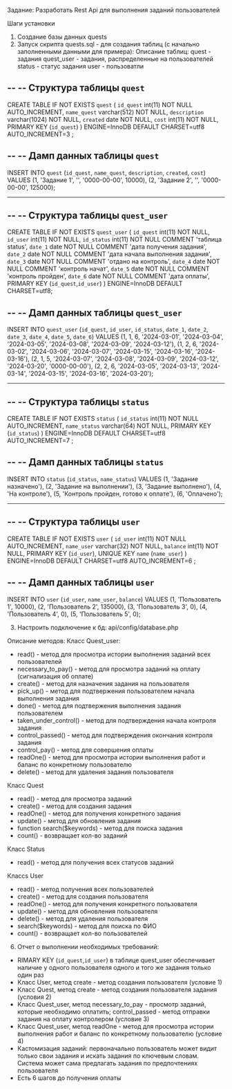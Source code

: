 Задание: Разработать Rest Api для выполнения заданий пользователей

Шаги установки
1. Создание базы данных quests
2. Запуск скрипта quests.sql  - для создания таблиц (с начально заполненными данными для примера):
   Описание таблиц:
   quest - задания
   quest_user - задания, распределенные на пользователей
   status - статус задания
   user - пользоватли

--
-- Структура таблицы `quest`
--

CREATE TABLE IF NOT EXISTS `quest` (
  `id_quest` int(11) NOT NULL AUTO_INCREMENT,
  `name_quest` varchar(512) NOT NULL,
  `description` varchar(1024) NOT NULL,
  `created` date NOT NULL,
  `cost` int(11) NOT NULL,
  PRIMARY KEY (`id_quest`)
) ENGINE=InnoDB  DEFAULT CHARSET=utf8 AUTO_INCREMENT=3 ;

--
-- Дамп данных таблицы `quest`
--

INSERT INTO `quest` (`id_quest`, `name_quest`, `description`, `created`, `cost`) VALUES
(1, 'Задание 1', '', '0000-00-00', 10000),
(2, 'Задание 2', '', '0000-00-00', 125000);

-- --------------------------------------------------------

--
-- Структура таблицы `quest_user` 
--

CREATE TABLE IF NOT EXISTS `quest_user` (
  `id_quest` int(11) NOT NULL,
  `id_user` int(11) NOT NULL,
  `id_status` int(11) NOT NULL COMMENT 'таблица status',
  `date_1` date NOT NULL COMMENT 'дата получения задания',
  `date_2` date NOT NULL COMMENT 'дата начала выполнения задания',
  `date_3` date NOT NULL COMMENT 'отдано на контроль',
  `date_4` date NOT NULL COMMENT 'контроль начат',
  `date_5` date NOT NULL COMMENT 'контроль пройден',
  `date_6` date NOT NULL COMMENT 'дата оплаты',
  PRIMARY KEY (`id_quest`,`id_user`)
) ENGINE=InnoDB DEFAULT CHARSET=utf8;

--
-- Дамп данных таблицы `quest_user`
--

INSERT INTO `quest_user` (`id_quest`, `id_user`, `id_status`, `date_1`, `date_2`, `date_3`, `date_4`, `date_5`, `date_6`) VALUES
(1, 1, 6, '2024-03-01', '2024-03-04', '2024-03-05', '2024-03-08', '2024-03-09', '2024-03-12'),
(1, 2, 6, '2024-03-02', '2024-03-06', '2024-03-07', '2024-03-15', '2024-03-16', '2024-03-16'),
(2, 1, 5, '2024-03-07', '2024-03-08', '2024-03-09', '2024-03-12', '2024-03-20', '0000-00-00'),
(2, 2, 6, '2024-03-05', '2024-03-13', '2024-03-14', '2024-03-15', '2024-03-16', '2024-03-20');

-- --------------------------------------------------------

--
-- Структура таблицы `status`
--

CREATE TABLE IF NOT EXISTS `status` (
  `id_status` int(11) NOT NULL AUTO_INCREMENT,
  `name_status` varchar(64) NOT NULL,
  PRIMARY KEY (`id_status`)
) ENGINE=InnoDB  DEFAULT CHARSET=utf8 AUTO_INCREMENT=7 ;

--
-- Дамп данных таблицы `status`
--

INSERT INTO `status` (`id_status`, `name_status`) VALUES
(1, 'Задание назначено'),
(2, 'Задание на выполнении'),
(3, 'Задание выполнено'),
(4, 'На контроле'),
(5, 'Контроль пройден, готово к оплате'),
(6, 'Оплачено');

-- --------------------------------------------------------

--
-- Структура таблицы `user`
--

CREATE TABLE IF NOT EXISTS `user` (
  `id_user` int(11) NOT NULL AUTO_INCREMENT,
  `name_user` varchar(32) NOT NULL,
  `balance` int(11) NOT NULL,
  PRIMARY KEY (`id_user`),
  UNIQUE KEY `name` (`name_user`)
) ENGINE=InnoDB  DEFAULT CHARSET=utf8 AUTO_INCREMENT=6 ;

--
-- Дамп данных таблицы `user`
--

INSERT INTO `user` (`id_user`, `name_user`, `balance`) VALUES
(1, 'Пользователь 1', 10000),
(2, 'Пользователь 2', 135000),
(3, 'Пользователь 3', 0),
(4, 'Пользователь 4', 0),
(5, 'Пользователь 5', 0);

3. Настроить подключение к бд: api/config/database.php 
  
Описание методов:
Класс Quest_user:
- read() - метод для просмотра истории выполнения заданий всех пользователей
- necessary_to_pay() - метод для просмотра заданий на оплату (сигнализация об оплате)
- create() - метод для назначения задания на пользователя
- pick_up() - метод для подтвержения пользователем начала выполнения задания
- done() - метод для подтвержения выполнения задания пользователем
- taken_under_control() - метод для подтверждения начала контроля задания
- control_passed() - метод для подтверждения окончания контроля задания
- control_pay() - метод для совершения оплаты
- readOne() - метод для просмотра истории выполнения работ и баланс по конкретному пользователю
- delete() - метод для удаления задания пользователя

Класс Quest
- read()  - метод для просмотра заданий
- create()  - метод для создания задания
-  readOne() - метод для получения конкретного задания 
-  update() - метод для обновления задания
-  function search($keywords) - метод для поиска задания
-  count() - возвращает кол-во заданий

Класс Status
- read() -  метод для получения всех статусов заданий

Классs User
-  read() -  метод получения всех пользователей
-  create() - метод для создания пользователя
-  readOne() - метод для получения конкретного пользователя
-  update() - метод для обновления пользователя
-  delete() - метод для удаления пользователя
-  search($keywords) - метод для поиска по ФИО
-  count() - возвращает кол-во пользователей

6. Отчет о выполнении необходимых требований:
- RIMARY KEY (`id_quest`,`id_user`) в таблице quest_user обеспечивает наличие у одного пользователя одного и того же задания только один раз
- Класс User, метод create - метод создания пользователя (условие 1)
- Класс Quest, метод create -  метод создания пользователя задания (условия 2)
- Класс Quest_user, метод necessary_to_pay - просмотр заданий, которые необходимо оплатить; control_passed - метод отправки задания на оплату контролером (условие 3)
- Класс Quest_user, метод readOne - метод для просмотра истории выполнения работ и баланс по конкретному пользователю (условие 4)
- Кастомизация заданий: первоначально пользователь может видит только свои задания и искать задания по ключевым словам. Система может сама предлагать задания по предпочтениях пользователя
- Есть 6 шагов до получения оплаты
   

